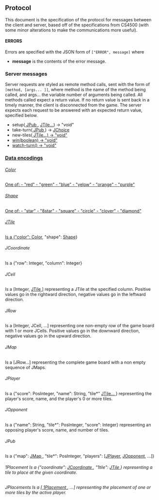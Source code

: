 ## Protocol ##
This document is the specification of the protocol for messages between the client and server, based off of the specifications 
from CS4500 (with some minor alterations to make the communications more useful). 

#### ERRORS ####
Errors are specified with the JSON form of 
`["ERROR", message]` where  
  - **message** is the contents of the error message. 

### Server messages ###
Server requests are styled as remote method calls, sent with the form of `[method, [args... ]]`,
 where method is the name of the method being called, and args... the variable number of arguments being called. All methods called expect a return value. If no return value is sent back in a timely manner, the client is disconnected from the game. 
The server expects each request to be answered with an expected return value, specified below. 
  - setup(<a href=#jpub> JPub </a>, <a href=#jtile> JTile...</a>) -> "void"
  - take-turn(<a href=#jpub> JPub </a>) -> <a href=#jpub>JChoice</a>
  - new-tiles(<a href=#jtile> JTile...) -> "void"
  - win(boolean) -> "void"
  - watch-turn(<a href=#jpub>) -> "void"

### Data encodings ###
<h6 id=color>Color</h6>
One of:
    - "red"
    - "green"
    - "blue"
    - "yelow"
    - "orange"
    - "purple"
<h6 id =shape>Shape</h6>
One of:
    - "star"
    - "8star"
    - "square"
    - "circle"
    - "clover"
    - "diamond"
<h6 id=jtile>JTile</h6>
Is a {"color": <a href=#color>Color</a>, "shape": <a href=#shape>Shape</a>}
<h6 id=jcoordinate>JCoordinate</h6>
Is a {"row": Integer, "column": Integer}
<h6 id=jcell>JCell</h6>
Is a [Integer, <a href=#jtile> JTile </a>] representing a JTile at the specified column. Positive values go in the rightward direction, negative values go in the leftward direction.
<h6 id=jrow>JRow</h6>
Is a [Integer, JCell, ...] representing one non-empty row of the game board with 1 or more JCells. Positive values go in the downward direction, negative values go in the upward direction. 
<h6 id=jmap>JMap</h6>
Is a [JRow...] representing the complete game board with a non empty sequence of JMaps. 
<h6 id=jplayer>JPlayer</h6>
Is a {"score": PosInteger, "name": String, "tile*" <a href=#jtile> JTile... </a>} representing the player's score, name, and the player's 0 or more tiles. 
<h6 id=jopponent>JOpponent</h6>
Is a {"name": String, "tile*": PosInteger, "score": Integer} representing an opposing player's score, name, and number of tiles.
<h6 id=jpub>JPub</h6>
Is a {"map": <a href=#jmap> JMap </a>, "tile*": PosInteger, "players": [<a href=#jplayer>JPlayer</a>, <a href=#jopponent>JOpponent</a>, ...]}
<h6 id=1placement>1Placement</a>
Is a {"coordinate": <a href=#jcoordinate> JCoordinate </a>, "1tile": <a href=#jtile> JTile </a>} representing a tile to place at the given coordinate. 
<h6 id=jplacements>JPlacements</a>
Is a [<a href=#1placement> 1Placement </a>, ...] representing the placement of one or more tiles by the active player. 